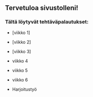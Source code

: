 ## Tervetuloa sivustolleni!
### Tältä löytyvät tehtäväpalautukset:
* [viikko 1]

* [viikko 2]

* [viikko 3]

* viikko 4

* viikko 5

* viikko 6

* Harjoitustyö
